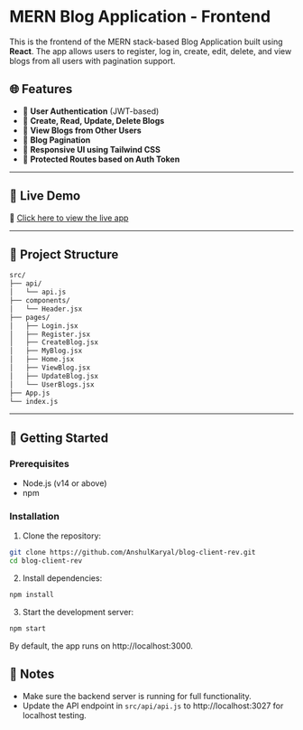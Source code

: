 # MERN Blog Application - Frontend

This is the frontend of the MERN stack-based Blog Application built using **React**. The app allows users to register, log in, create, edit, delete, and view blogs from all users with pagination support.

## 🌐 Features

- 🔐 **User Authentication** (JWT-based)
- 📝 **Create, Read, Update, Delete Blogs**
- 👥 **View Blogs from Other Users**
- 📄 **Blog Pagination**
- 🎨 **Responsive UI using Tailwind CSS**
- 🔄 **Protected Routes based on Auth Token**

---

## 🚀 Live Demo

🔗 [Click here to view the live app](https://blog-client-rev.vercel.app)

---
## 📁 Project Structure

```bash
src/
├── api/
│   └── api.js
├── components/
│   └── Header.jsx
├── pages/
│   ├── Login.jsx
│   ├── Register.jsx
│   ├── CreateBlog.jsx
│   ├── MyBlog.jsx
│   ├── Home.jsx
│   ├── ViewBlog.jsx
│   ├── UpdateBlog.jsx
│   └── UserBlogs.jsx
├── App.js
└── index.js
```

---


## 🚀 Getting Started

### Prerequisites

- Node.js (v14 or above)
- npm

### Installation

1. Clone the repository:

```bash
git clone https://github.com/AnshulKaryal/blog-client-rev.git
cd blog-client-rev
```
2. Install dependencies:

```bash
npm install
```
3. Start the development server:

```bash
npm start
```
By default, the app runs on http://localhost:3000.


## 📌 Notes
- Make sure the backend server is running for full functionality.
- Update the API endpoint in `src/api/api.js` to http://localhost:3027 for localhost testing.
